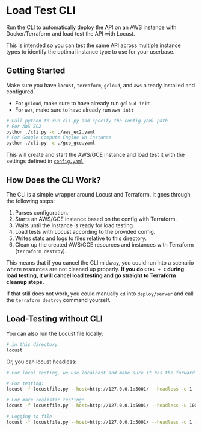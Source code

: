 # Load Test CLI

Run the CLI to automatically deploy the API on an AWS instance with Docker/Terraform and load test the API with Locust.

This is intended so you can test the same API across multiple instance types to identify the optimal instance type to use for your userbase.

## Getting Started

Make sure you have `locust`, `terraform`, `gcloud`, and `aws` already installed and configured.

- For `gcloud`, make sure to have already run `gcloud init`
- For `aws`, make sure to have already run `aws init`

```bash
# Call python to run cli.py and specify the config.yaml path
# For AWS EC2
python ./cli.py -c ./aws_ec2.yaml
# For Google Compute Engine VM instance
python ./cli.py -c ./gcp_gce.yaml
```

This will create and start the AWS/GCE instance and load test it with the settings defined in [`config.yaml`](./config.yaml)

## How Does the CLI Work?

The CLI is a simple wrapper around Locust and Terraform. It goes through the following steps:

1. Parses configuration.
2. Starts an AWS/GCE instance based on the config with Terraform.
3. Waits until the instance is ready for load testing.
4. Load tests with Locust according to the provided config.
5. Writes stats and logs to files relative to this directory.
6. Clean up the created AWS/GCE resources and instances with Terraform (`terraform destroy`).

This means that if you cancel the CLI midway, you could run into a scenario where resources are not cleaned up properly. **If you do `CTRL + C` during load testing, it will cancel load testing and go straight to Terraform cleanup steps.**

If that still does not work, you could manually `cd` into `deploy/server` and call the `terraform destroy` command yourself.

## Load-Testing without CLI

You can also run the Locust file locally:

```bash
# in this directory
locust
```

Or, you can locust headless:

```bash
# For local testing, we use localhost and make sure it has the forward slash

# For testing:
locust -f locustfile.py --host=http://127.0.0.1:5001/ --headless -u 1 -r 1 --run-time 5s --expect-workers=1

# For more realistic testing:
locust -f locustfile.py --host=http://127.0.0.1:5001/ --headless -u 100 -r 10 --run-time 30s --expect-workers=2

# Logging to file
locust -f locustfile.py --host=http://127.0.0.1:5001/ --headless -u 1 -r 1 --run-time 5s --expect-workers=1 --logfile="./locust.log"
```
